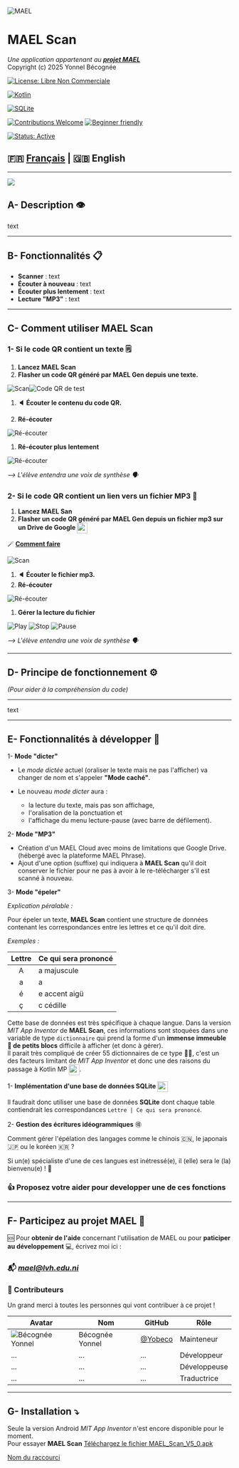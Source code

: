 ![MAEL](https://github.com/Yobeco/MAEL_Phono_fouille/blob/main/readme_assets/Logo-MAEL-120.png "Logo du projet MAEL")

# MAEL Scan

*Une application appartenant au [__projet MAEL__](https://github.com/Yobeco/MAEL_Project)*   
Copyright (c) 2025 Yonnel Bécognée

[![License: Libre Non Commerciale](https://img.shields.io/badge/license-GNU%20GENERAL%20PUBLIC%20LICENSE%20V3-white.svg)](./LICENSE)

[![Kotlin](https://img.shields.io/badge/Kotlin-V2.2.20%2B-9933FF?logo=kotlin&logoColor=FF66FF)](https://kotlinlang.org/)

[![SQLite](https://img.shields.io/badge/SQLite-V3.50.4%2B-003366?logo=sqlite&logoColor=99CCFF)](https://sqlite.org/)

[![Contributions Welcome](https://img.shields.io/badge/contributions-welcome-009900.svg)](#contributing) [![Beginner friendly](https://img.shields.io/badge/Beginner%20friendly-FF8000)]()

[![Status: Active](https://img.shields.io/badge/status-active-009900.svg)]()

## :fr: [Français](https://github.com/Yobeco/MAEL_Scan) | :gb: English

---

![](https://github.com/Yobeco/MAEL_Project/blob/main/readme_assets/MAEL-Scan2-seul-350px.png)


## A- Description :eye:

text

---

## B- Fonctionnalités :clipboard:

- **Scanner** : text
- **Écouter à nouveau** : text
- **Écouter plus lentement** : text
- **Lecture "MP3"** : text
---

## C- Comment utiliser MAEL Scan

### 1- Si le code QR contient un texte :spiral_notepad:

1. **Lancez MAEL Scan**
1. **Flasher un code QR généré par MAEL Gen depuis une texte.**

![Scan](./readme_assets/Scanner.png)![Code QR de test](./readme_assets/CodeQR_test.png)

1. **:speaker: Écouter le contenu du code QR.**

1. **Ré-écouter**

![Ré-écouter](./readme_assets/Reecouter.png)

1. **Ré-écouter plus lentement**

![Ré-écouter](./readme_assets/Lent.png)

*⟶ L'élève entendra une voix de synthèse :speaking_head:*

### 2- Si le code QR contient un lien vers un fichier MP3 :microphone:

1. **Lancez MAEL San**
1. **Flasher un code QR généré par MAEL Gen depuis un fichier mp3 sur un Drive de Google <img src="https://cdn.simpleicons.org/googledrive/FFFF" width="24" height="24" style="vertical-align: middle;" />**

 :magic_wand: **[Comment faire](https://github.com/Yobeco/MAEL_Gen/blob/main/README.md#2--fichier-mp3)**

<!-- Lien vers une page et un titre en particulier. Ne fonctionne pas si le titre contient un icône. Ne fonctionne pas dans tous les éditeurs-->

![Scan](./readme_assets/Scanner.png)

1. **:speaker: Écouter le fichier mp3.**
1. **Ré-écouter**

![Ré-écouter](./readme_assets/Reecouter.png)

1. **Gérer la lecture du fichier**

![Play](./readme_assets/Play.png) ![Stop](./readme_assets/Stop.png) ![Pause](./readme_assets/Pause.png)

*⟶ L'élève entendra une voix de synthèse :speaking_head:*

---

## D- Principe de fonctionnement :gear:

*(Pour aider à la compréhension du code)*

---

text

---

## E- Fonctionnalités à développer :rocket:

1- **Mode "dicter"**

- Le _mode dictée_ actuel (oraliser le texte mais ne pas l'afficher) va changer de nom et s'appeler **"Mode caché"**.

- Le nouveau _mode dicter_ aura :

    - la lecture du texte, mais pas son affichage,
    - l'oralisation de la ponctuation et
    - l'affichage du menu lecture-pause (avec barre de défilement).

2- **Mode "MP3"**

- Création d'un MAEL Cloud avec moins de limitations que Google Drive. (hébergé avec la plateforme MAEL Phrase).
- Ajout d'une option (suffixe) qui indiquera à **MAEL Scan** qu'il doit conserver le fichier pour ne pas à avoir à le re-télécharger s'il est scanné à nouveau.

3- **Mode "épeler"**

*Explication péralable :*

Pour épeler un texte, **MAEL Scan** contient une structure de données contenant les correspondances entre les lettres et ce qu'il doit dire.

*Exemples :*

 | Lettre | Ce qui sera prononcé |
 |:--------:|--------------------|
 | A | a majuscule |
 | a | a |
 | é | e accent aigü |
 | ç | c cédille |

Cette base de données est très spécifique à chaque langue.
Dans la version *MIT App Inventor* de **MAEL Scan**, ces informations sont stoquées dans une variable de type `dictionnaire` qui prend la forme d'un **immense immeuble :office: de petits blocs** difficile à afficher (et donc à gérer).  
Il parait très compliqué de créer 55 dictionnaires de ce type :face_with_spiral_eyes:, c'est un des facteurs limitant de *MIT App Inventor* et donc une des raisons du passage à Kotlin MP <img src="https://cdn.simpleicons.org/kotlin/FFFF" width="24" height="24" style="vertical-align: middle;" />.

1- **Implémentation d'une base de données SQLite <img src="https://cdn.simpleicons.org/sqlite/FFFF" width="24" height="24" style="vertical-align: middle;" />**

Il faudrait donc utiliser une base de données **SQLite** dont chaque table contiendrait les correspondances `Lettre | Ce qui sera prononcé`.

2- **Gestion des écritures idéogrammiques** :ideograph_advantage:

Comment gérer l'épélation des langages comme le chinois :cn:, le japonais :jp: ou le koréen :kr: ?

Si un(e) spécialiste d'une de ces langues est inétressé(e), il (elle) sera le (la) bienvenu(e) ! :open_hands:

### :+1: Proposez votre aider pour developper une de ces fonctions


---

## F- Participez au projet MAEL :open_hands:

:sos: Pour **obtenir de l'aide** concernant l'utilisation de MAEL ou pour **paticiper au développement** :computer:, écrivez moi ici :

### :mailbox_with_mail: ***[mael@lvh.edu.ni](mailto:mael@lvh.edu.ni)***

### :star2: Contributeurs

Un grand merci à toutes les personnes qui vont contribuer à ce projet !

 | Avatar | Nom                | GitHub                          | Rôle                     |
 |--------|--------------------|---------------------------------|--------------------------|
 | ![Bécognée Yonnel](https://github.com/Yobeco.png?size=50) | Bécognée Yonnel | [@Yobeco](https://github.com/Yobeco) | Mainteneur |
 | ... | ... | ... | Développeur |
 | ... | ... | ... | Développeuse |
 | ... | ... | ... | Traductrice |

---

## G- Installation :arrow_heading_down:

Seule la version Android *MIT App Inventor* n'est encore disponible pour le moment.   
Pour essayer **MAEL Scan** [Téléchargez le fichier MAEL_Scan_V5_0.apk](./binary_exec/MAEL_Scan_V5_0.apk)

[Nom du raccourci](<file:///Yobeco/MAEL_Scan/binary_exec/MAEL_Scan_V5_0.apk>)


